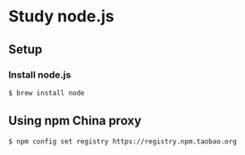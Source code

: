 Study node.js
===

## Setup

### Install node.js

```bash
$ brew install node
```

## Using npm China proxy

```bash
$ npm config set registry https://registry.npm.taobao.org
```

